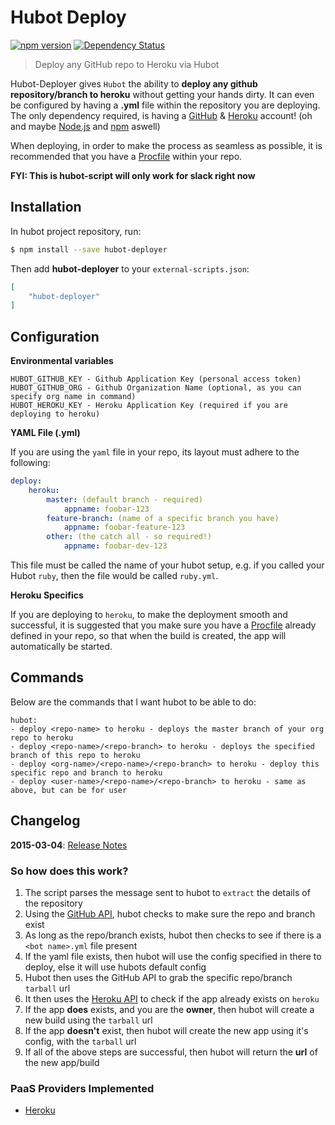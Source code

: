 # Hubot Deploy

[![npm version](https://badge.fury.io/js/hubot-deployer.svg)](http://badge.fury.io/js/hubot-deployer)
[![Dependency Status](https://david-dm.org/boxxenapp/hubot-deploy.svg)](https://david-dm.org/boxxenapp/hubot-deploy)

> Deploy any GitHub repo to Heroku via Hubot

Hubot-Deployer gives `Hubot` the ability to **deploy any github repository/branch to heroku** without getting your hands dirty. It can even be configured by having a **<bot name>.yml** file within the repository you are deploying. The only dependency required, is having a [GitHub](http://github.com/) & [Heroku](http://heroku.com/) account! (oh and maybe [Node.js](http://nodejs.org/) and [npm](http://npmjs.org/) aswell)

When deploying, in order to make the process as seamless as possible, it is recommended that you have a [Procfile](https://devcenter.heroku.com/articles/procfile) within your repo.

**FYI: This is hubot-script will only work for slack right now**



## Installation

In hubot project repository, run:

```sh
$ npm install --save hubot-deployer
```

Then add **hubot-deployer** to your `external-scripts.json`:

```json
[
    "hubot-deployer"
]
```




## Configuration

**Environmental variables**

```
HUBOT_GITHUB_KEY - Github Application Key (personal access token)
HUBOT_GITHUB_ORG - Github Organization Name (optional, as you can specify org name in command)
HUBOT_HEROKU_KEY - Heroku Application Key (required if you are deploying to heroku)
```


**YAML File (<bot name>.yml)**

If you are using the `yaml` file in your repo, its layout must adhere to the following:

```yaml
deploy:
    heroku:
        master: (default branch - required)
            appname: foobar-123
        feature-branch: (name of a specific branch you have)
            appname: foobar-feature-123
        other: (the catch all - so required!)
            appname: foobar-dev-123
```

This file must be called the name of your hubot setup, e.g. if you called your Hubot `ruby`, then the file would be called `ruby.yml`.



**Heroku Specifics**

If you are deploying to `heroku`, to make the deployment smooth and successful, it is suggested that you make sure you have a [Procfile](https://devcenter.heroku.com/articles/procfile) already defined in your repo, so that when the build is created, the app will automatically be started.




## Commands

Below are the commands that l want hubot to be able to do:

```
hubot:
- deploy <repo-name> to heroku - deploys the master branch of your org repo to heroku
- deploy <repo-name>/<repo-branch> to heroku - deploys the specified branch of this repo to heroku
- deploy <org-name>/<repo-name>/<repo-branch> to heroku - deploy this specific repo and branch to heroku
- deploy <user-name>/<repo-name>/<repo-branch> to heroku - same as above, but can be for user
```


## Changelog

**2015-03-04**: [Release Notes](https://github.com/boxxenapp/hubot-deploy/releases/tag/v0.2.0)




### So how does this work?

1. The script parses the message sent to hubot to `extract` the details of the repository
2. Using the [GitHub API](https://developer.github.com/v3/), hubot checks to make sure the repo and branch exist
3. As long as the repo/branch exists, hubot then checks to see if there is a `<bot name>.yml` file present
4. If the yaml file exists, then hubot will use the config specified in there to deploy, else it will use hubots default config
5. Hubot then uses the GitHub API to grab the specific repo/branch `tarball` url
6. It then uses the [Heroku API](https://devcenter.heroku.com/categories/platform-api) to check if the app already exists on `heroku`
7. If the app **does** exists, and you are the **owner**, then hubot will create a new build using the `tarball` url
8. If the app **doesn't** exist, then hubot will create the new app using it's config, with the `tarball` url
9. If all of the above steps are successful, then hubot will return the **url** of the new app/build




### PaaS Providers Implemented

* [Heroku](http://heroku.com/)



